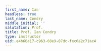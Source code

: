 ```yaml
---
first_name: Ian
headless: true
last_name: Condry
middle_initial: ''
salutation: Prof.
title: Prof. Ian Condry
type: instructor
uid: a4b60a17-c963-08e9-87dc-fec6a2c71ac4
---
```

